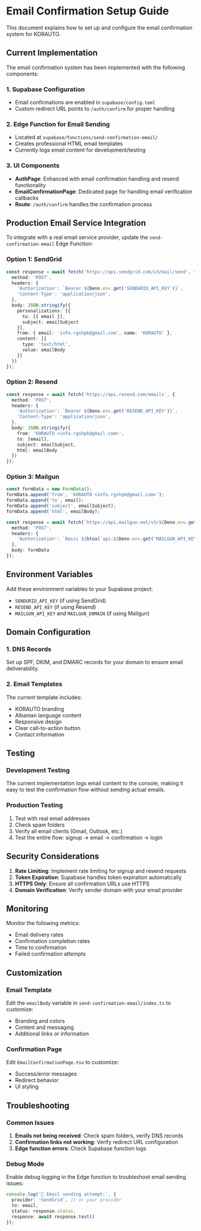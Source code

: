 # Email Confirmation Setup Guide

This document explains how to set up and configure the email confirmation system for KORAUTO.

## Current Implementation

The email confirmation system has been implemented with the following components:

### 1. Supabase Configuration
- Email confirmations are enabled in `supabase/config.toml`
- Custom redirect URL points to `/auth/confirm` for proper handling

### 2. Edge Function for Email Sending
- Located at `supabase/functions/send-confirmation-email/`
- Creates professional HTML email templates
- Currently logs email content for development/testing

### 3. UI Components
- **AuthPage**: Enhanced with email confirmation handling and resend functionality
- **EmailConfirmationPage**: Dedicated page for handling email verification callbacks
- **Route**: `/auth/confirm` handles the confirmation process

## Production Email Service Integration

To integrate with a real email service provider, update the `send-confirmation-email` Edge Function:

### Option 1: SendGrid
```typescript
const response = await fetch('https://api.sendgrid.com/v3/mail/send', {
  method: 'POST',
  headers: {
    'Authorization': `Bearer ${Deno.env.get('SENDGRID_API_KEY')}`,
    'Content-Type': 'application/json',
  },
  body: JSON.stringify({
    personalizations: [{
      to: [{ email }],
      subject: emailSubject
    }],
    from: { email: 'info.rgshpk@gmail.com', name: 'KORAUTO' },
    content: [{
      type: 'text/html',
      value: emailBody
    }]
  })
});
```

### Option 2: Resend
```typescript
const response = await fetch('https://api.resend.com/emails', {
  method: 'POST',
  headers: {
    'Authorization': `Bearer ${Deno.env.get('RESEND_API_KEY')}`,
    'Content-Type': 'application/json',
  },
  body: JSON.stringify({
    from: 'KORAUTO <info.rgshpk@gmail.com>',
    to: [email],
    subject: emailSubject,
    html: emailBody
  })
});
```

### Option 3: Mailgun
```typescript
const formData = new FormData();
formData.append('from', 'KORAUTO <info.rgshpk@gmail.com>');
formData.append('to', email);
formData.append('subject', emailSubject);
formData.append('html', emailBody);

const response = await fetch(`https://api.mailgun.net/v3/${Deno.env.get('MAILGUN_DOMAIN')}/messages`, {
  method: 'POST',
  headers: {
    'Authorization': `Basic ${btoa(`api:${Deno.env.get('MAILGUN_API_KEY')}`)}`,
  },
  body: formData
});
```

## Environment Variables

Add these environment variables to your Supabase project:

- `SENDGRID_API_KEY` (if using SendGrid)
- `RESEND_API_KEY` (if using Resend)
- `MAILGUN_API_KEY` and `MAILGUN_DOMAIN` (if using Mailgun)

## Domain Configuration

### 1. DNS Records
Set up SPF, DKIM, and DMARC records for your domain to ensure email deliverability.

### 2. Email Templates
The current template includes:
- KORAUTO branding
- Albanian language content
- Responsive design
- Clear call-to-action button
- Contact information

## Testing

### Development Testing
The current implementation logs email content to the console, making it easy to test the confirmation flow without sending actual emails.

### Production Testing
1. Test with real email addresses
2. Check spam folders
3. Verify all email clients (Gmail, Outlook, etc.)
4. Test the entire flow: signup → email → confirmation → login

## Security Considerations

1. **Rate Limiting**: Implement rate limiting for signup and resend requests
2. **Token Expiration**: Supabase handles token expiration automatically
3. **HTTPS Only**: Ensure all confirmation URLs use HTTPS
4. **Domain Verification**: Verify sender domain with your email provider

## Monitoring

Monitor the following metrics:
- Email delivery rates
- Confirmation completion rates
- Time to confirmation
- Failed confirmation attempts

## Customization

### Email Template
Edit the `emailBody` variable in `send-confirmation-email/index.ts` to customize:
- Branding and colors
- Content and messaging
- Additional links or information

### Confirmation Page
Edit `EmailConfirmationPage.tsx` to customize:
- Success/error messages
- Redirect behavior
- UI styling

## Troubleshooting

### Common Issues
1. **Emails not being received**: Check spam folders, verify DNS records
2. **Confirmation links not working**: Verify redirect URL configuration
3. **Edge function errors**: Check Supabase function logs

### Debug Mode
Enable debug logging in the Edge function to troubleshoot email sending issues:

```typescript
console.log('📧 Email sending attempt:', {
  provider: 'SendGrid', // or your provider
  to: email,
  status: response.status,
  response: await response.text()
});
```